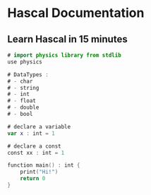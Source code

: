 # Hascal Documentation

## Learn Hascal in 15 minutes
```swift
# import physics library from stdlib
use physics

# DataTypes :
# - char
# - string
# - int 
# - float 
# - double 
# - bool 

# declare a variable
var x : int = 1

# declare a const
const xx : int = 1

function main() : int {
    print("Hi!")
    return 0
}
```
